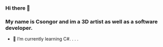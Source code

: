 ### Hi there 👋
### My name is Csongor and im a 3D artist as well as a software developer.

- 🌱 I’m currently learning C#.
.
.
.


<!--
**aNOniME01/aNOniME01** is a ✨ _special_ ✨ repository because its `README.md` (this file) appears on your GitHub profile.

Here are some ideas to get you started:

- 🔭 I’m currently working on ...
- 🌱 I’m currently learning ...
- 👯 I’m looking to collaborate on ...
- 🤔 I’m looking for help with ...
- 💬 Ask me about ...
- 📫 How to reach me: ...
- 😄 Pronouns: ...
- ⚡ Fun fact: ...
-->
